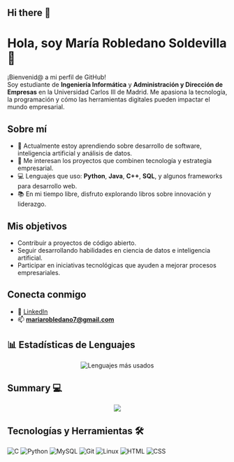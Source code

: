 ## Hi there 👋

# Hola, soy María Robledano Soldevilla 👋

¡Bienvenid@ a mi perfil de GitHub!  
Soy estudiante de **Ingeniería Informática** y **Administración y Dirección de Empresas** en la Universidad Carlos III de Madrid. Me apasiona la tecnología, la programación y cómo las herramientas digitales pueden impactar el mundo empresarial.

## Sobre mí
- 🌱 Actualmente estoy aprendiendo sobre desarrollo de software, inteligencia artificial y análisis de datos.
- 🚀 Me interesan los proyectos que combinen tecnología y estrategia empresarial.
- 💻 Lenguajes que uso: **Python**, **Java**, **C++**, **SQL**, y algunos frameworks para desarrollo web.
- 📚 En mi tiempo libre, disfruto explorando libros sobre innovación y liderazgo.

## Mis objetivos
- Contribuir a proyectos de código abierto.
- Seguir desarrollando habilidades en ciencia de datos e inteligencia artificial.
- Participar en iniciativas tecnológicas que ayuden a mejorar procesos empresariales.

## Conecta conmigo
- 💼 [LinkedIn](https://www.linkedin.com/in/mar%C3%ADa-robledano-47691333b/) 
- 📫 **mariarobledano7@gmail.com**


## 📊 Estadísticas de Lenguajes

<p align="center">
  <img align="center" src="https://github-readme-stats.vercel.app/api/top-langs/?username=mariarobledano&layout=compact&langs_count=10&theme=radical" alt="Lenguajes más usados">
</p>

## Summary 💻
<p align="center">
  <img align="center" src="https://github-profile-summary-cards.vercel.app/api/cards/profile-details?username=mariarobledano&theme=radical">
</p>


## Tecnologías y Herramientas 🛠️

<p align="left">
    <img src="https://skillicons.dev/icons?i=c" alt="C" />
    <img src="https://skillicons.dev/icons?i=python" alt="Python" />
    <img src="https://skillicons.dev/icons?i=mysql" alt="MySQL" />
    <img src="https://skillicons.dev/icons?i=git" alt="Git" />
    <img src="https://skillicons.dev/icons?i=linux" alt="Linux" />
    <img src="https://skillicons.dev/icons?i=html" alt="HTML" />
    <img src="https://skillicons.dev/icons?i=css" alt="CSS" />
</p>

